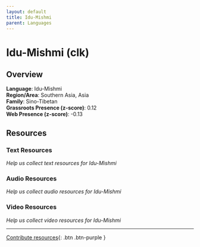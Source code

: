 ```yaml
---
layout: default
title: Idu-Mishmi
parent: Languages
---
```


# Idu-Mishmi (clk)

## Overview

**Language**: Idu-Mishmi  
**Region/Area**: Southern Asia, Asia  
**Family**: Sino-Tibetan  
**Grassroots Presence (z-score)**: 0.12  
**Web Presence (z-score)**: -0.13  

## Resources

### Text Resources
*Help us collect text resources for Idu-Mishmi*

### Audio Resources
*Help us collect audio resources for Idu-Mishmi*

### Video Resources
*Help us collect video resources for Idu-Mishmi*

---

[Contribute resources](https://forms.office.com/e/1SfLJx3u1r){: .btn .btn-purple }
